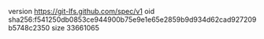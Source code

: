 version https://git-lfs.github.com/spec/v1
oid sha256:f541250db0853ce944900b75e9e1e65e2859b9d934d62cad927209b5748c2350
size 33661065
